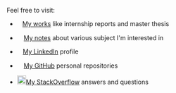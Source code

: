 Feel free to visit:

- <a href="works.html"><img src="https://pngimg.com/uploads/book/book_PNG51027.png" height="12px">My works</a> like internship reports and master thesis

- <a href="notes.html"><img src="https://cdn.pixabay.com/photo/2012/04/16/11/48/note-35638_960_720.png" height="15px">My notes</a> about various subject I'm interested in

- <a href="http://linkedin.com/in/enzo-bonnal"><img src="https://content.linkedin.com/content/dam/me/business/en-us/amp/brand-site/v2/bg/LI-Bug.svg.original.svg" height="13px">My LinkedIn</a> profile

- <a href="https://github.com/enzobnl"><img src="https://github.githubassets.com/images/modules/logos_page/GitHub-Mark.png" height="15px">My GitHub</a> personal repositories

- <a href="https://stackoverflow.com/users/6580080/enzobnl?tab=answers&sort=newest#user-tab-answers"><img src="https://cdn.sstatic.net/Sites/stackoverflow/company/img/logos/so/so-icon.png?v=c78bd457575a" height="20px">My StackOverflow</a> answers and questions

<!--stackedit_data:
eyJoaXN0b3J5IjpbLTE3NTE2OTE2OSwxMDc4NzgzMDM0LC0zND
E5NDgwOTYsLTE1NjAyNzMyNDIsLTE3NjAzOTE4NTZdfQ==
-->